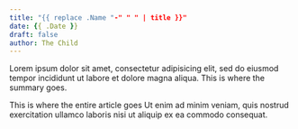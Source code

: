 ```yaml
---
title: "{{ replace .Name "-" " " | title }}"
date: {{ .Date }}
draft: false
author: The Child
---
```


Lorem ipsum dolor sit amet, consectetur adipisicing elit, sed do eiusmod
tempor incididunt ut labore et dolore magna aliqua.
This is where the summary goes.
<!--more-->

This is where the entire article goes
Ut enim ad minim veniam, quis nostrud exercitation ullamco laboris nisi ut
aliquip ex ea commodo consequat.
